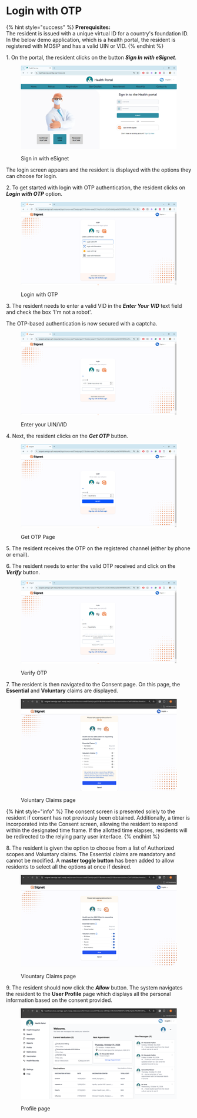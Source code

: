 # Login with OTP

{% hint style="success" %}
**Prerequisites:**\
The resident is issued with a unique virtual ID for a country's foundation ID. In the below demo application, which is a health portal, the resident is registered with MOSIP and has a valid UIN or VID.
{% endhint %}

1\. On the portal, the resident clicks on the button _**Sign In with eSignet**_.

<figure><img src="../../../../.gitbook/assets/Health services home page otp.png" alt=""><figcaption><p>Sign in with eSignet</p></figcaption></figure>

The login screen appears and the resident is displayed with the options they can choose for login.

2\. To get started with login with OTP authentication, the resident clicks on _**Login with OTP**_ option.

<figure><img src="../../../../.gitbook/assets/login with otp.png" alt=""><figcaption><p>Login with OTP</p></figcaption></figure>

3\. The resident needs to enter a valid VID in the _**Enter Your VID**_ text field and check the box 'I'm not a robot'.

The OTP-based authentication is now secured with a captcha.

<figure><img src="../../../../.gitbook/assets/enter your vid.png" alt=""><figcaption><p>Enter your UIN/VID</p></figcaption></figure>

4\. Next, the resident clicks on the _**Get OTP**_ button.

<figure><img src="../../../../.gitbook/assets/Enter VID.png" alt=""><figcaption><p>Get OTP Page</p></figcaption></figure>

5\. The resident receives the OTP on the registered channel (either by phone or email).

6\. The resident needs to enter the valid OTP received and click on the _**Verify**_ button.

<figure><img src="../../../../.gitbook/assets/Verify OTP.png" alt=""><figcaption><p>Verify OTP</p></figcaption></figure>

7\. The resident is then navigated to the Consent page. On this page, the **Essential** and **Voluntary** claims are displayed.

<figure><img src="../../../../.gitbook/assets/voluntary cliams.png" alt=""><figcaption><p>Voluntary Claims page</p></figcaption></figure>

{% hint style="info" %}
The consent screen is presented solely to the resident if consent has not previously been obtained. Additionally, a timer is incorporated into the Consent screen, allowing the resident to respond within the designated time frame. If the allotted time elapses, residents will be redirected to the relying party user interface.
{% endhint %}

8\. The resident is given the option to choose from a list of Authorized scopes and Voluntary claims. The Essential claims are mandatory and cannot be modified. A **master toggle button** has been added to allow residents to select all the options at once if desired.

<figure><img src="../../../../.gitbook/assets/Claims.png" alt=""><figcaption><p>Vlountary Claims page</p></figcaption></figure>

9\. The resident should now click the _**Allow**_ button. The system navigates the resident to the **User Profile** page which displays all the personal information based on the consent provided.

<figure><img src="../../../../.gitbook/assets/Profile page.png" alt=""><figcaption><p>Profile page</p></figcaption></figure>

